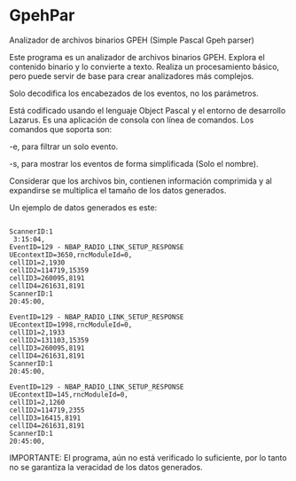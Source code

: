 # GpehPar
Analizador de archivos binarios GPEH (Simple Pascal Gpeh parser)

Este programa es un analizador de archivos binarios GPEH. Explora el contenido binario y lo convierte a texto. Realiza un procesamiento básico, pero puede servir de base para crear analizadores más complejos. 

Solo decodifica los encabezados de los eventos, no los parámetros. 

Está codificado usando el lenguaje Object Pascal y el entorno de desarrollo Lazarus. Es una aplicación de consola con línea de comandos. Los comandos que soporta son:

-e<evento>, para filtrar un solo evento.

-s, para mostrar los eventos de forma simplificada (Solo el nombre).

Considerar que los archivos bin, contienen información comprimida y al expandirse se multiplica el tamaño de los datos generados.

Un ejemplo de datos generados es este:

```

ScannerID:1
 3:15:04,
EventID=129 - NBAP_RADIO_LINK_SETUP_RESPONSE
UEcontextID=3650,rncModuleId=0,
cellID1=2,1930
cellID2=114719,15359
cellID3=260095,8191
cellID4=261631,8191
ScannerID:1
20:45:00,

EventID=129 - NBAP_RADIO_LINK_SETUP_RESPONSE
UEcontextID=1998,rncModuleId=0,
cellID1=2,1933
cellID2=131103,15359
cellID3=260095,8191
cellID4=261631,8191
ScannerID:1
20:45:00,

EventID=129 - NBAP_RADIO_LINK_SETUP_RESPONSE
UEcontextID=145,rncModuleId=0,
cellID1=2,1260
cellID2=114719,2355
cellID3=16415,8191
cellID4=261631,8191
ScannerID:1
20:45:00,
```


IMPORTANTE: El programa, aún no está verificado lo suficiente, por lo tanto no se garantiza la veracidad de los datos generados.

